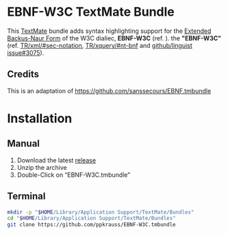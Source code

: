 # EBNF-W3C TextMate Bundle

This [TextMate](https://github.com/textmate/textmate) bundle adds syntax highlighting support for the [Extended Backus-Naur Form](https://en.wikipedia.org/wiki/Extended_Backus–Naur_Form) of the W3C dialiec, **EBNF-W3C** (ref. ).
the **"EBNF-W3C"** (ref. [TR/xml/#sec-notation](https://www.w3.org/TR/xml/#sec-notation), [TR/xquery/#nt-bnf](https://www.w3.org/TR/xquery/#nt-bnf) and [github/linguist issue#3075](https://github.com/github/linguist/issues/3075#issuecomment-314835300)).

## Credits

This is an adaptation of https://github.com/sanssecours/EBNF.tmbundle 

# Installation

## Manual

1. Download the latest [release][]
2. Unzip the archive
3. Double-Click on “EBNF-W3C.tmbundle”

[release]: http://github.com/ppkrauss/EBNF-W3C.tmbundle/releases

## Terminal

```sh
mkdir -p "$HOME/Library/Application Support/TextMate/Bundles"
cd "$HOME/Library/Application Support/TextMate/Bundles"
git clone https://github.com/ppkrauss/EBNF-W3C.tmbundle
```
